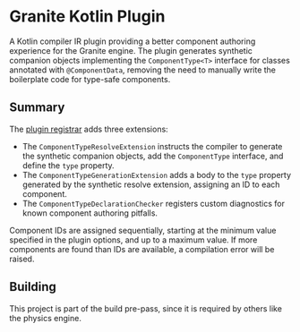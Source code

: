 # Granite Kotlin Plugin

A Kotlin compiler IR plugin providing a better component authoring experience for the Granite engine. The plugin
generates synthetic companion objects implementing the `ComponentType<T>` interface for classes annotated
with `@ComponentData`, removing the need to manually write the boilerplate code for type-safe components.

## Summary

The [plugin registrar](./src/main/kotlin/io/github/darvld/granite/plugin/GraniteComponentPluginRegistrar.kt) adds
three extensions:

- The `ComponentTypeResolveExtension` instructs the compiler to generate the synthetic companion objects, add the
  `ComponentType` interface, and define the `type` property.
- The `ComponentTypeGenerationExtension` adds a body to the `type` property generated by the synthetic resolve
  extension, assigning an ID to each component.
- The `ComponentTypeDeclarationChecker` registers custom diagnostics for known component authoring pitfalls.

Component IDs are assigned sequentially, starting at the minimum value specified in the plugin options, and up to a
maximum value. If more components are found than IDs are available, a compilation error will be raised.

## Building

This project is part of the build pre-pass, since it is required by others like the physics engine.